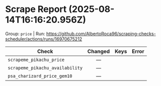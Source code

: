 # Scrape Report (2025-08-14T16:16:20.956Z)

Group: `price`  |  Run: https://github.com/AlbertoRoca96/scraping-checks-scheduler/actions/runs/16970675212

| Check | Changed | Keys | Error |
|---|:---:|:--|:--|
| `scrapeme_pikachu_price` | — |  |  |
| `scrapeme_pikachu_availability` | — |  |  |
| `psa_charizard_price_gem10` | — |  |  |
